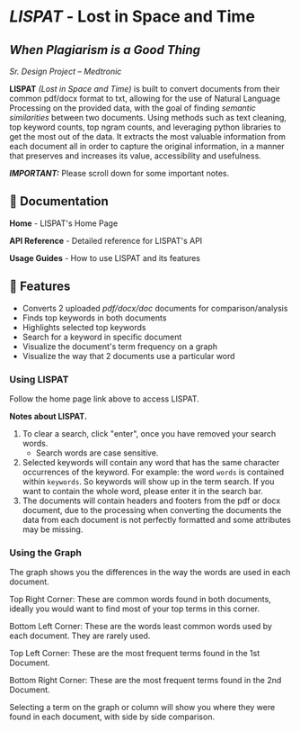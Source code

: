# _LISPAT_ - Lost in Space and Time

## _When Plagiarism is a Good Thing_

_Sr. Design Project – Medtronic_

**LISPAT** _(Lost in Space and Time)_ is built to convert documents from their common pdf/docx format to txt, allowing for the use of Natural Language Processing on the provided data, with the goal of finding _semantic similarities_ between two documents. Using methods such as text cleaning, top keyword counts, top ngram counts, and leveraging python libraries to get the most out of the data. It extracts the most valuable information from each document all in order to capture the original information, in a manner that preserves and increases its value, accessibility and usefulness.

**_IMPORTANT:_** Please scroll down for some important notes.

## 📒 Documentation

**Home** - LISPAT's Home Page

**API Reference** - Detailed reference for LISPAT's API

**Usage Guides** - How to use LISPAT and its features

## 💪 Features

- Converts 2 uploaded _pdf/docx/doc_ documents for comparison/analysis
- Finds top keywords in both documents
- Highlights selected top keywords
- Search for a keyword in specific document
- Visualize the document's term frequency on a graph
- Visualize the way that 2 documents use a particular word

### Using LISPAT

Follow the home page link above to access LISPAT.

**Notes about LISPAT.**

1. To clear a search, click "enter", once you have removed your search words.
   - Search words are case sensitive.
2. Selected keywords will contain any word that has the same character occurrences of the keyword.
   For example: the word `words` is contained within `keywords`. So keywords will show up in the term search.
   If you want to contain the whole word, please enter it in the search bar.
3. The documents will contain headers and footers from the pdf or docx document, due to the processing when
   converting the documents the data from each document is not perfectly formatted and some attributes may be
   missing.

### Using the Graph

The graph shows you the differences in the way the words are used in each document.

Top Right Corner: These are common words found in both documents, ideally you would want to find most of
your top terms in this corner.

Bottom Left Corner: These are the words least common words used by each document. They are rarely used.

Top Left Corner: These are the most frequent terms found in the 1st Document.

Bottom Right Corner: These are the most frequent terms found in the 2nd Document.

Selecting a term on the graph or column will show you where they were found in each document, with side by side
comparison.
